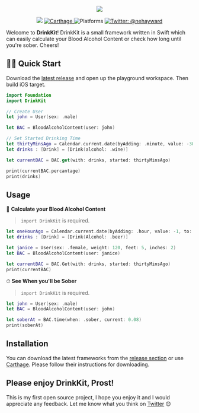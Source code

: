 <p align="center"/>
    <img src="Logo.gif" />
</p>
<p align="center">
    <img src="https://img.shields.io/badge/Swift-4.2-orange.svg" />
    <a href="https://github.com/Carthage/Carthage">
        <img src="https://img.shields.io/badge/carthage-compatible-4BC51D.svg?style=flat" alt="Carthage" />
    </a>
    <img src="https://img.shields.io/badge/platforms-iOS|watchOS|macOS-black.svg?&longCache=true&style=flat" alt="Platforms" />
    <a href="https://twitter.com/nehayward">
        <img src="https://img.shields.io/badge/contact-@nehayward-51CEDA.svg?style=flat" alt="Twitter: @nehayward" />
    </a>
</p>

Welcome to **DrinkKit**! DrinkKit is a small framework written in Swift which can easily calculate your Blood Alcohol Content or check how long until you're sober. Cheers!

## 👨‍💻 Quick Start

Download the [latest release](https://github.com/nehayward/DrinkKit/releases/latest) and open up the playground workspace. Then build iOS target.

```swift
import Foundation
import DrinkKit

// Create User
let john = User(sex: .male)

let BAC = BloodAlcoholContent(user: john)

// Set Started Drinking Time
let thirtyMinsAgo = Calendar.current.date(byAdding: .minute, value: -30, to: Date())!
let drinks : [Drink] = [Drink(alcohol: .wine)]

let currentBAC = BAC.get(with: drinks, started: thirtyMinsAgo)

print(currentBAC.percantage)
print(drinks)
```

## Usage

🥃 **Calculate your Blood Alcohol Content**

> `import DrinkKit` is required.

```swift
let oneHourAgo = Calendar.current.date(byAdding: .hour, value: -1, to: Date())!
let drinks : [Drink] = [Drink(Alcohol: .beer)]

let janice = User(sex: .female, weight: 120, feet: 5, inches: 2)
let BAC = BloodAlcoholContent(user: janice)

let currentBAC = BAC.Get(with: drinks, started: thirtyMinsAgo)
print(currentBAC)
```


⏱ **See When you'll be Sober**
> `import DrinkKit` is required.

```swift
let john = User(sex: .male)
let BAC = BloodAlcoholContent(user: john)

let soberAt = BAC.time(when: .sober, current: 0.08)
print(soberAt)
```

## Installation

You can download the latest frameworks from the [release section](https://github.com/nehayward/drinkkit/releases) or use [Carthage](https://github.com/Carthage/Carthage#installing-carthage). Please follow their instructions for downloading.

## Please enjoy **DrinkKit**, Prost!

This is my first open source project, I hope you enjoy it and I would appreciate any feedback. Let me know what you think on [Twitter](https://twitter.com/nehayward) 😊
